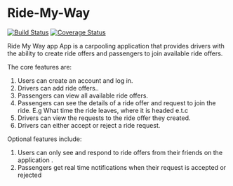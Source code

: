 # Ride-My-Way
[![Build Status](https://travis-ci.com/PAbishai/Ride-My-Way.svg?branch=develop)](https://travis-ci.com/PAbishai/Ride-My-Way) [![Coverage Status](https://coveralls.io/repos/github/PAbishai/Ride-My-Way/badge.svg?branch=develop)](https://coveralls.io/github/PAbishai/Ride-My-Way?branch=master)

Ride My Way app App is a carpooling application that provides drivers with the ability to create ride offers and passengers to join available ride offers.

The core features are:
1. Users can create an account and log in.
2. Drivers can add ride offers..
3. Passengers can view all available ride offers.
4. Passengers can see the details of a ride offer and request to join the ride. E.g What time the ride leaves, where it is headed e.t.c
5. Drivers can view the requests to the ride offer they created.
6. Drivers can either accept or reject a ride request.

Optional features include:
1. Users can only see and respond to ride offers from their friends on the application .
2. Passengers get real time notifications when their request is accepted or rejected
